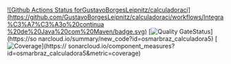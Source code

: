 [![Github Actions Status forGustavoBorgesLeipnitz/calculadoraci](https://github.com/GustavoBorgesLeipnitz/calculadoraci/workflows/Integra%C3%A7%C3%A3o%20continua
%20de%20Java%20com%20Maven/badge.svg)](https://github.com/GustavoBorgesLeipnitz/calculadoraci/actions)
[![Quality GateStatus](https://sonarcloud.io/api/project_badges/measure?project=GustavoBorgesLeipnitz_calculadoraci&metric=alert_status)](https://so
narcloud.io/summary/new_code?id=osmarbraz_calculadora5)
[![Coverage](https://sonarcloud.io/api/project_badges/measure?project=osmarbraz_calculadora5&metric=coverage)](https://
sonarcloud.io/component_measures?id=osmarbraz_calculadora5&metric=coverage)
